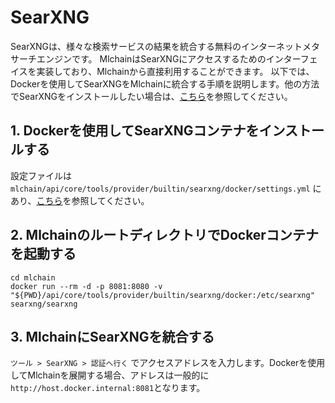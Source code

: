 # SearXNG
SearXNGは、様々な検索サービスの結果を統合する無料のインターネットメタサーチエンジンです。 MlchainはSearXNGにアクセスするためのインターフェイスを実装しており、Mlchainから直接利用することができます。 以下では、Dockerを使用してSearXNGをMlchainに統合する手順を説明します。他の方法でSearXNGをインストールしたい場合は、[こちら](https://docs.searxng.org/admin/installation.html)を参照してください。

## 1. Dockerを使用してSearXNGコンテナをインストールする
設定ファイルは `mlchain/api/core/tools/provider/builtin/searxng/docker/settings.yml` にあり、[こちら](https://docs.searxng.org/admin/installation.html)を参照してください。

## 2. MlchainのルートディレクトリでDockerコンテナを起動する
```
cd mlchain
docker run --rm -d -p 8081:8080 -v "${PWD}/api/core/tools/provider/builtin/searxng/docker:/etc/searxng" searxng/searxng
```

## 3. MlchainにSearXNGを統合する
`ツール > SearXNG > 認証へ行く` でアクセスアドレスを入力します。Dockerを使用してMlchainを展開する場合、アドレスは一般的に`http://host.docker.internal:8081`となります。